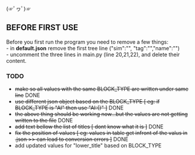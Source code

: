 (☞ﾟヮﾟ)☞ 

## BEFORE FIRST USE

Before you first run the program you need to remove a few things:
<br>- in **default.json** remove the first tree line ("sim":"", "tag":"","name":"") 
<br>- uncomment the three lines in main.py (line 20,21,22), and delete their content.


### TODO
- ~~make so all values with the same BLOCK_TYPE are written under same line~~ DONE
- ~~use different json object based on the BLOCK_TYPE [ eg: if BLOCK_TYPE is "AI" then use "AI:{}" ]~~ DONE
- ~~the above thing should be working now...but the values are not getting written to the file~~ DONE
- ~~add text bellow the list of titles [ dont know what it is ]~~  DONE
- ~~fix the position of values [ eg: values in table get infront of the valus in .json >> can lead to conversion errors ]~~ DONE
- add updated values for "lower_title" based on BLOCK_TYPE

